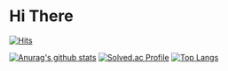 # Hi There
[![Hits](https://hits.seeyoufarm.com/api/count/incr/badge.svg?url=https%3A%2F%2Fgithub.com%2FEthan-kim9&count_bg=%233DA4C8&title_bg=%23434C5E&icon=spring.svg&icon_color=%232CBA69&title=hits&edge_flat=false)](https://hits.seeyoufarm.com)

[![Anurag's github stats](https://github-readme-stats.vercel.app/api?username=Ethan-kim9&show_icons=true&theme=cobalt)](https://github.com/Ethan-kim9)
[![Solved.ac Profile](http://mazassumnida.wtf/api/v2/generate_badge?boj=hey00507)](https://solved.ac/hey00507/)
[![Top Langs](https://github-readme-stats.vercel.app/api/top-langs/?username=Ethan-kim9&theme=cobalt)](https://github.com/anuraghazra/github-readme-stats)

